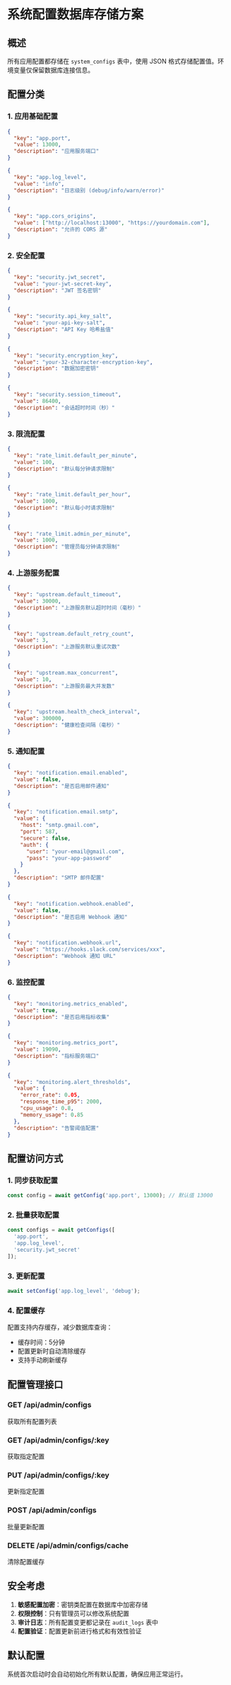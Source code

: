 # 系统配置数据库存储方案

## 概述

所有应用配置都存储在 `system_configs` 表中，使用 JSON 格式存储配置值。环境变量仅保留数据库连接信息。

## 配置分类

### 1. 应用基础配置
```json
{
  "key": "app.port",
  "value": 13000,
  "description": "应用服务端口"
}

{
  "key": "app.log_level", 
  "value": "info",
  "description": "日志级别 (debug/info/warn/error)"
}

{
  "key": "app.cors_origins",
  "value": ["http://localhost:13000", "https://yourdomain.com"],
  "description": "允许的 CORS 源"
}
```

### 2. 安全配置
```json
{
  "key": "security.jwt_secret",
  "value": "your-jwt-secret-key",
  "description": "JWT 签名密钥"
}

{
  "key": "security.api_key_salt",
  "value": "your-api-key-salt",
  "description": "API Key 哈希盐值"
}

{
  "key": "security.encryption_key",
  "value": "your-32-character-encryption-key",
  "description": "数据加密密钥"
}

{
  "key": "security.session_timeout",
  "value": 86400,
  "description": "会话超时时间（秒）"
}
```

### 3. 限流配置
```json
{
  "key": "rate_limit.default_per_minute",
  "value": 100,
  "description": "默认每分钟请求限制"
}

{
  "key": "rate_limit.default_per_hour", 
  "value": 1000,
  "description": "默认每小时请求限制"
}

{
  "key": "rate_limit.admin_per_minute",
  "value": 1000,
  "description": "管理员每分钟请求限制"
}
```

### 4. 上游服务配置
```json
{
  "key": "upstream.default_timeout",
  "value": 30000,
  "description": "上游服务默认超时时间（毫秒）"
}

{
  "key": "upstream.default_retry_count",
  "value": 3,
  "description": "上游服务默认重试次数"
}

{
  "key": "upstream.max_concurrent",
  "value": 10,
  "description": "上游服务最大并发数"
}

{
  "key": "upstream.health_check_interval",
  "value": 300000,
  "description": "健康检查间隔（毫秒）"
}
```

### 5. 通知配置
```json
{
  "key": "notification.email.enabled",
  "value": false,
  "description": "是否启用邮件通知"
}

{
  "key": "notification.email.smtp",
  "value": {
    "host": "smtp.gmail.com",
    "port": 587,
    "secure": false,
    "auth": {
      "user": "your-email@gmail.com",
      "pass": "your-app-password"
    }
  },
  "description": "SMTP 邮件配置"
}

{
  "key": "notification.webhook.enabled",
  "value": false,
  "description": "是否启用 Webhook 通知"
}

{
  "key": "notification.webhook.url",
  "value": "https://hooks.slack.com/services/xxx",
  "description": "Webhook 通知 URL"
}
```

### 6. 监控配置
```json
{
  "key": "monitoring.metrics_enabled",
  "value": true,
  "description": "是否启用指标收集"
}

{
  "key": "monitoring.metrics_port",
  "value": 19090,
  "description": "指标服务端口"
}

{
  "key": "monitoring.alert_thresholds",
  "value": {
    "error_rate": 0.05,
    "response_time_p95": 2000,
    "cpu_usage": 0.8,
    "memory_usage": 0.85
  },
  "description": "告警阈值配置"
}
```

## 配置访问方式

### 1. 同步获取配置
```typescript
const config = await getConfig('app.port', 13000); // 默认值 13000
```

### 2. 批量获取配置
```typescript
const configs = await getConfigs([
  'app.port',
  'app.log_level',
  'security.jwt_secret'
]);
```

### 3. 更新配置
```typescript
await setConfig('app.log_level', 'debug');
```

### 4. 配置缓存
配置支持内存缓存，减少数据库查询：
- 缓存时间：5分钟
- 配置更新时自动清除缓存
- 支持手动刷新缓存

## 配置管理接口

### GET /api/admin/configs
获取所有配置列表

### GET /api/admin/configs/:key  
获取指定配置

### PUT /api/admin/configs/:key
更新指定配置

### POST /api/admin/configs
批量更新配置

### DELETE /api/admin/configs/cache
清除配置缓存

## 安全考虑

1. **敏感配置加密**：密钥类配置在数据库中加密存储
2. **权限控制**：只有管理员可以修改系统配置
3. **审计日志**：所有配置变更都记录在 `audit_logs` 表中
4. **配置验证**：配置更新前进行格式和有效性验证

## 默认配置

系统首次启动时会自动初始化所有默认配置，确保应用正常运行。